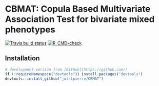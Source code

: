 
<!-- README.md is generated from README.Rmd. Please edit that file -->

# CBMAT: Copula Based Multivariate Association Test for bivariate mixed phenotypes

<!-- badges: start -->

[![Travis build
status](https://travis-ci.com/julstpierre/CBMAT.svg?branch=master)](https://travis-ci.com/julstpierre/CBMAT)
[![R-CMD-check](https://github.com/julstpierre/CBMAT/workflows/R-CMD-check/badge.svg)](https://github.com/julstpierre/CBMAT/actions)
<!-- badges: end -->

## Installation

<!-- You can install the released version of CBMAT from [CRAN](https://CRAN.R-project.org) with: -->

``` r
# development version from [GitHub](https://github.com/)
if (!requireNamespace("devtools")) install.packages("devtools")
devtools::install_github("julstpierre/CBMAT")
```
